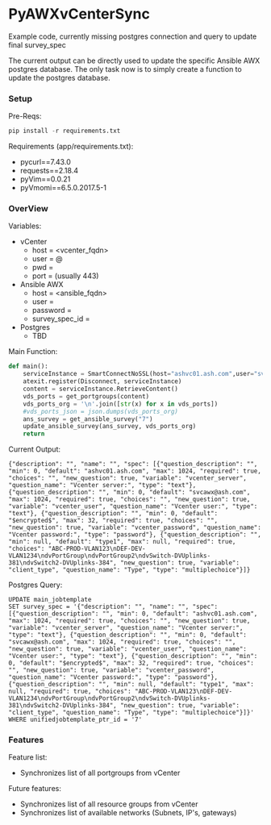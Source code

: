 # PyAWXvCenterSync

Example code, currently missing postgres connection and query to update final survey_spec

The current output can be directly used to update the specific Ansible AWX postgres database.
The only task now is to simply create a function to update the postgres database.

### Setup

Pre-Reqs:
```python
pip install -r requirements.txt
```

Requirements (app/requirements.txt):
* pycurl==7.43.0
* requests==2.18.4
* pyVim==0.0.21
* pyVmomi==6.5.0.2017.5-1

### OverView

Variables:
* vCenter
  * host = <vcenter_fqdn>
  * user = <user>@<domain>
  * pwd = <password>
  * port = <port> (usually 443)
* Ansible AWX
  * host = <ansible_fqdn>
  * user = <user>
  * password = <password>
  * survey_spec_id = <integer>
* Postgres
  * TBD

Main Function:
```python
def main():
    serviceInstance = SmartConnectNoSSL(host="ashvc01.ash.com",user="svcawx@ash.com",pwd="#####",port=443)
    atexit.register(Disconnect, serviceInstance)
    content = serviceInstance.RetrieveContent()
    vds_ports = get_portgroups(content)
    vds_ports_org = '\n'.join([str(x) for x in vds_ports]) 
    #vds_ports_json = json.dumps(vds_ports_org)
    ans_survey = get_ansible_survey("7")
    update_ansible_survey(ans_survey, vds_ports_org)
    return
```

Current Output:
```
{"description": "", "name": "", "spec": [{"question_description": "", "min": 0, "default": "ashvc01.ash.com", "max": 1024, "required": true, "choices": "", "new_question": true, "variable": "vcenter_server", "question_name": "Vcenter server:", "type": "text"}, {"question_description": "", "min": 0, "default": "svcawx@ash.com", "max": 1024, "required": true, "choices": "", "new_question": true, "variable": "vcenter_user", "question_name": "Vcenter user:", "type": "text"}, {"question_description": "", "min": 0, "default": "$encrypted$", "max": 32, "required": true, "choices": "", "new_question": true, "variable": "vcenter_password", "question_name": "Vcenter password:", "type": "password"}, {"question_description": "", "min": null, "default": "type1", "max": null, "required": true, "choices": "ABC-PROD-VLAN123\nDEF-DEV-VLAN1234\ndvPortGroup\ndvPortGroup2\ndvSwitch-DVUplinks-381\ndvSwitch2-DVUplinks-384", "new_question": true, "variable": "client_type", "question_name": "Type", "type": "multiplechoice"}]}
```

Postgres Query:
```
UPDATE main_jobtemplate
SET survey_spec = '{"description": "", "name": "", "spec": [{"question_description": "", "min": 0, "default": "ashvc01.ash.com", "max": 1024, "required": true, "choices": "", "new_question": true, "variable": "vcenter_server", "question_name": "Vcenter server:", "type": "text"}, {"question_description": "", "min": 0, "default": "svcawx@ash.com", "max": 1024, "required": true, "choices": "", "new_question": true, "variable": "vcenter_user", "question_name": "Vcenter user:", "type": "text"}, {"question_description": "", "min": 0, "default": "$encrypted$", "max": 32, "required": true, "choices": "", "new_question": true, "variable": "vcenter_password", "question_name": "Vcenter password:", "type": "password"}, {"question_description": "", "min": null, "default": "type1", "max": null, "required": true, "choices": "ABC-PROD-VLAN123\nDEF-DEV-VLAN1234\ndvPortGroup\ndvPortGroup2\ndvSwitch-DVUplinks-381\ndvSwitch2-DVUplinks-384", "new_question": true, "variable": "client_type", "question_name": "Type", "type": "multiplechoice"}]}'
WHERE unifiedjobtemplate_ptr_id = '7'
```
### Features

Feature list:

 * Synchronizes list of all portgroups from vCenter

 Future features:
 
 * Synchronizes list of all resource groups from vCenter
 * Synchronizes list of available networks (Subnets, IP's, gateways)
 